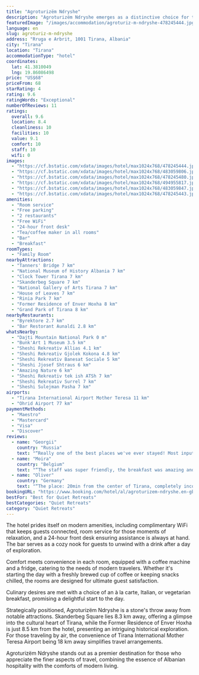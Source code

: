 ```yaml
---
title: "Agroturizëm Ndryshe"
description: "Agroturizëm Ndryshe emerges as a distinctive choice for travelers seeking a blend of comfort and convenience in Tirana."
featuredImage: "/images/accommodation/agroturiz-m-ndryshe-478245444.jpg"
language: en
slug: agroturiz-m-ndryshe
address: "Rruga e Arbrit, 1001 Tirana, Albania"
city: "Tirana"
location: "Tirana"
accommodationType: "hotel"
coordinates:
  lat: 41.3810049
  lng: 19.86086498
price: "US$68"
priceFrom: 68
starRating: 4
rating: 9.6
ratingWords: "Exceptional"
numberOfReviews: 11
ratings:
  overall: 9.6
  location: 8.4
  cleanliness: 10
  facilities: 10
  value: 9.1
  comfort: 10
  staff: 10
  wifi: 0
images:
  - "https://cf.bstatic.com/xdata/images/hotel/max1024x768/478245444.jpg?k=943489e268e90e68985ba7e866013789098d4e67cf4e77e37c60e8a609fb83df&o=&hp=1"
  - "https://cf.bstatic.com/xdata/images/hotel/max1024x768/483059806.jpg?k=c8bb960f1636d503aa2ca05051a8a54ca8f7f30728356dd81cc1d9131e35fcc8&o=&hp=1"
  - "https://cf.bstatic.com/xdata/images/hotel/max1024x768/478245480.jpg?k=4acacbb87d61f219f6851398f9337a02acf13e0fc9d7a2516f19c8302b9d8176&o=&hp=1"
  - "https://cf.bstatic.com/xdata/images/hotel/max1024x768/494955817.jpg?k=051f316178e872443c46503665cb8756b981131fd2a83252d9d37c370fe3a30a&o=&hp=1"
  - "https://cf.bstatic.com/xdata/images/hotel/max1024x768/483059847.jpg?k=74b8731f6e3999d715734c172471f1d2d20b08f7cfb2ac846549634efeda8831&o=&hp=1"
  - "https://cf.bstatic.com/xdata/images/hotel/max1024x768/478245443.jpg?k=4b4f443f1bf963dedeede8f6e31469fe347716f4ca2774690361cd7c6d519468&o=&hp=1"
amenities:
  - "Room service"
  - "Free parking"
  - "2 restaurants"
  - "Free WiFi"
  - "24-hour front desk"
  - "Tea/coffee maker in all rooms"
  - "Bar"
  - "Breakfast"
roomTypes:
  - "Family Room"
nearbyAttractions:
  - "Tanners' Bridge 7 km"
  - "National Museum of History Albania 7 km"
  - "Clock Tower Tirana 7 km"
  - "Skanderbeg Square 7 km"
  - "National Gallery of Arts Tirana 7 km"
  - "House of Leaves 7 km"
  - "Rinia Park 7 km"
  - "Former Residence of Enver Hoxha 8 km"
  - "Grand Park of Tirana 8 km"
nearbyRestaurants:
  - "Byrektore 2.7 km"
  - "Bar Restorant Aunaldi 2.8 km"
whatsNearby:
  - "Dajti Mountain National Park 0 m"
  - "Bunk'Art 1 Museum 3.5 km"
  - "Sheshi Rekreativ Allias 4.1 km"
  - "Sheshi Rekreativ Gjolek Kokona 4.8 km"
  - "Sheshi Rekreativ Banesat Sociale 5 km"
  - "Sheshi Jjosef Shtraus 6 km"
  - "Amazing Nature 6 km"
  - "Sheshi Rekreativ tek ish ATSh 7 km"
  - "Sheshi Rekreativ Surrel 7 km"
  - "Sheshi Sulejman Pasha 7 km"
airports:
  - "Tirana International Airport Mother Teresa 11 km"
  - "Ohrid Airport 77 km"
paymentMethods:
  - "Maestro"
  - "Mastercard"
  - "Visa"
  - "Discover"
reviews:
  - name: "Georgii"
    country: "Russia"
    text: "“Really one of the best places we've ever stayed! Most input did the restaurant. It's a five-star cuisine, interior, service and taste. Great variety of food on the menu, meat, fish, seafood, dessert, and all very tasty. We took 5 dishes for...”"
  - name: "Moira"
    country: "Belgium"
    text: "“The staff was super friendly, the breakfast was amazing and the room was very clean and comfortable. The cabin was very beautiful, and it looked like the pictures. We arrived very late to the accommodation due to a very late flight and there was...”"
  - name: "Oliver"
    country: "Germany"
    text: "“The place: 20min from the center of Tirana, completely inconspicuous on a road secluded from the outside world by a dense hedge and wall. Very well-kept garden with fountain, mowed lawn and flowers and plants. Next to the restaurant of the same...”"
bookingURL: "https://www.booking.com/hotel/al/agroturizem-ndryshe.en-gb.html?aid=8035640"
bestFor: "Best for Quiet Retreats"
bestCategories: "Quiet Retreats"
category: "Quiet Retreats"
---
```


The hotel prides itself on modern amenities, including complimentary WiFi that keeps guests connected, room service for those moments of relaxation, and a 24-hour front desk ensuring assistance is always at hand. The bar serves as a cozy nook for guests to unwind with a drink after a day of exploration.

Comfort meets convenience in each room, equipped with a coffee machine and a fridge, catering to the needs of modern travelers. Whether it's starting the day with a freshly brewed cup of coffee or keeping snacks chilled, the rooms are designed for ultimate guest satisfaction.

Culinary desires are met with a choice of an à la carte, Italian, or vegetarian breakfast, promising a delightful start to the day. 

Strategically positioned, Agroturizëm Ndryshe is a stone's throw away from notable attractions. Skanderbeg Square lies 8.3 km away, offering a glimpse into the cultural heart of Tirana, while the Former Residence of Enver Hoxha is just 8.5 km from the hotel, presenting an intriguing historical exploration. For those traveling by air, the convenience of Tirana International Mother Teresa Airport being 18 km away simplifies travel arrangements.

Agroturizëm Ndryshe stands out as a premier destination for those who appreciate the finer aspects of travel, combining the essence of Albanian hospitality with the comforts of modern living.
